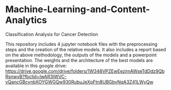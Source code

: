 # Machine-Learning-and-Content-Analytics

Classification Analysis for Cancer Detection

This repository includes 4 jupyter notebook files with the preprocessing steps and the creation of the relative models. 
It also includes a report based on the above methodology, the outputs of the models and a powerpoint presentation.
The weights and the architecture of the best models are available in this google drive: https://drive.google.com/drive/folders/1W348VPZEwEezjmAWseTdDdz9QbRsnwvB?fbclid=IwAR3lWVC-vQancGBcvnbXOYGWGQw930RubuJeXpFtn8UBGbvNqA3Z41LWyQw
